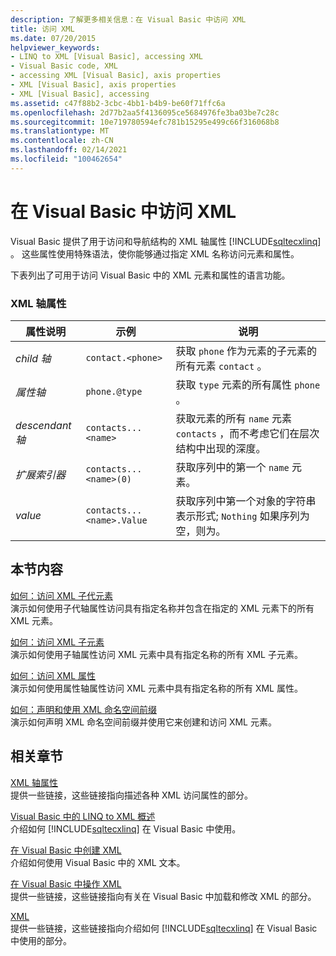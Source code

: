```yaml
---
description: 了解更多相关信息：在 Visual Basic 中访问 XML
title: 访问 XML
ms.date: 07/20/2015
helpviewer_keywords:
- LINQ to XML [Visual Basic], accessing XML
- Visual Basic code, XML
- accessing XML [Visual Basic], axis properties
- XML [Visual Basic], axis properties
- XML [Visual Basic], accessing
ms.assetid: c47f88b2-3cbc-4bb1-b4b9-be60f71ffc6a
ms.openlocfilehash: 2d77b2aa5f4136095ce5684976fe3ba03be7c28c
ms.sourcegitcommit: 10e719780594efc781b15295e499c66f316068b8
ms.translationtype: MT
ms.contentlocale: zh-CN
ms.lasthandoff: 02/14/2021
ms.locfileid: "100462654"
---
```

# <a name="accessing-xml-in-visual-basic"></a>在 Visual Basic 中访问 XML

Visual Basic 提供了用于访问和导航结构的 XML 轴属性 [!INCLUDE[sqltecxlinq](~/includes/sqltecxlinq-md.md)] 。 这些属性使用特殊语法，使你能够通过指定 XML 名称访问元素和属性。  
  
 下表列出了可用于访问 Visual Basic 中的 XML 元素和属性的语言功能。  
  
### <a name="xml-axis-properties"></a>XML 轴属性  
  
|属性说明|示例|说明|  
|--------------------------|-------------|-----------------|  
|*child 轴*|`contact.<phone>`|获取 `phone` 作为元素的子元素的所有元素 `contact` 。|  
|*属性轴*|`phone.@type`|获取 `type` 元素的所有属性 `phone` 。|  
|*descendant 轴*|`contacts...<name>`|获取元素的所有 `name` 元素 `contacts` ，而不考虑它们在层次结构中出现的深度。|  
|*扩展索引器*|`contacts...<name>(0)`|获取序列中的第一个 `name` 元素。|  
|*value*|`contacts...<name>.Value`|获取序列中第一个对象的字符串表示形式; `Nothing` 如果序列为空，则为。|  
  
## <a name="in-this-section"></a>本节内容  

 [如何：访问 XML 子代元素](how-to-access-xml-descendant-elements.md)  
 演示如何使用子代轴属性访问具有指定名称并包含在指定的 XML 元素下的所有 XML 元素。  
  
 [如何：访问 XML 子元素](how-to-access-xml-child-elements.md)  
 演示如何使用子轴属性访问 XML 元素中具有指定名称的所有 XML 子元素。  
  
 [如何：访问 XML 属性](how-to-access-xml-attributes.md)  
 演示如何使用属性轴属性访问 XML 元素中具有指定名称的所有 XML 属性。  
  
 [如何：声明和使用 XML 命名空间前缀](how-to-declare-and-use-xml-namespace-prefixes.md)  
 演示如何声明 XML 命名空间前缀并使用它来创建和访问 XML 元素。  
  
## <a name="related-sections"></a>相关章节  

 [XML 轴属性](../../../language-reference/xml-axis/index.md)  
 提供一些链接，这些链接指向描述各种 XML 访问属性的部分。  
  
 [Visual Basic 中的 LINQ to XML 概述](overview-of-linq-to-xml.md)  
 介绍如何 [!INCLUDE[sqltecxlinq](~/includes/sqltecxlinq-md.md)] 在 Visual Basic 中使用。  
  
 [在 Visual Basic 中创建 XML](creating-xml.md)  
 介绍如何使用 Visual Basic 中的 XML 文本。  
  
 [在 Visual Basic 中操作 XML](manipulating-xml.md)  
 提供一些链接，这些链接指向有关在 Visual Basic 中加载和修改 XML 的部分。  
  
 [XML](index.md)  
 提供一些链接，这些链接指向介绍如何 [!INCLUDE[sqltecxlinq](~/includes/sqltecxlinq-md.md)] 在 Visual Basic 中使用的部分。
